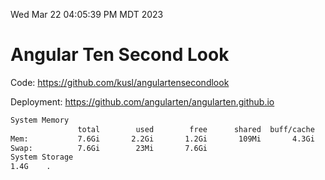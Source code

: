 Wed Mar 22 04:05:39 PM MDT 2023

# Angular Ten Second Look

Code: https://github.com/kusl/angulartensecondlook

Deployment: https://github.com/angularten/angularten.github.io

```bash
System Memory
               total        used        free      shared  buff/cache   available
Mem:           7.6Gi       2.2Gi       1.2Gi       109Mi       4.3Gi       5.0Gi
Swap:          7.6Gi        23Mi       7.6Gi
System Storage
1.4G	.
```
